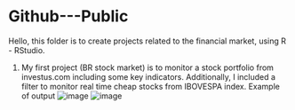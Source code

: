# Github---Public
Hello, this folder is to create projects related to the financial market, using R - RStudio. 
1) My first project (BR stock market) is to monitor a stock portfolio from investus.com including some key indicators. 
Additionally, I included a filter to monitor real time cheap stocks from IBOVESPA index. 
Example of output
![image](https://user-images.githubusercontent.com/130908648/232313706-5e98be87-0848-4596-8762-870693125e84.png)
![image](https://user-images.githubusercontent.com/130908648/232313744-5ece6cc6-32c6-4bd9-a874-f8e6789cd215.png)
